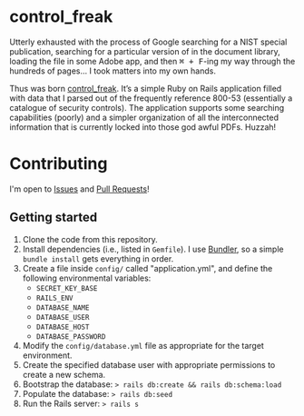 # control_freak

Utterly exhausted with the process of Google searching for a NIST special publication, searching for a particular version of in the document library, loading the file in some Adobe app, and then <kbd>⌘ + F</kbd>-ing my way through the hundreds of pages… I took matters into my own hands.

Thus was born [control_freak][control_freak]. It’s a simple Ruby on Rails application filled with data that I parsed out of the frequently reference 800-53 (essentially a catalogue of security controls). The application supports some searching capabilities (poorly) and a simpler organization of all the interconnected information that is currently locked into those god awful PDFs. Huzzah!

[control_freak]: http://controlfreak.io

# Contributing

I'm open to [Issues](issues) and [Pull Requests](pulls)!

## Getting started

1. Clone the code from this repository.
1. Install dependencies (i.e., listed in `Gemfile`). I use [Bundler](https://bundler.io/), so a simple `bundle install` gets everything in order.
1. Create a file inside `config/` called "application.yml", and define the following environmental variables:
    - `SECRET_KEY_BASE`
    - `RAILS_ENV`
    - `DATABASE_NAME`
    - `DATABASE_USER`
    - `DATABASE_HOST`
    - `DATABASE_PASSWORD`
1. Modify the `config/database.yml` file as appropriate for the target environment.
1. Create the specified database user with appropriate permissions to create a new schema.
1. Bootstrap the database:
`> rails db:create && rails db:schema:load`
1. Populate the database:
`> rails db:seed`
1. Run the Rails server:
`> rails s`
